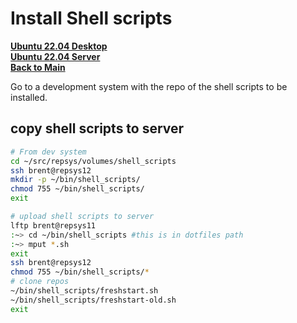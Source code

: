 # Install Shell scripts

**[Ubuntu 22.04 Desktop](../../linux/ubuntu22-04/desktop-install.md)**\
**[Ubuntu 22.04 Server](../../linux/ubuntu22-04/server-install.md)**\
**[Back to Main](../../README.md)**

Go to a development system with the repo of the shell scripts to be installed.

## copy shell scripts to server

```bash
# From dev system 
cd ~/src/repsys/volumes/shell_scripts
ssh brent@repsys12
mkdir -p ~/bin/shell_scripts/
chmod 755 ~/bin/shell_scripts/
exit

# upload shell scripts to server
lftp brent@repsys11
:~> cd ~/bin/shell_scripts #this is in dotfiles path
:~> mput *.sh
exit
ssh brent@repsys12
chmod 755 ~/bin/shell_scripts/*
# clone repos
~/bin/shell_scripts/freshstart.sh
~/bin/shell_scripts/freshstart-old.sh
exit
```
